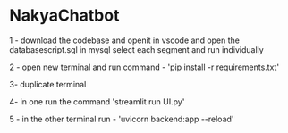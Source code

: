 # NakyaChatbot
1 - download the codebase and openit in vscode and open the databasescript.sql in mysql
    select each segment and run individually

2 - open new terminal and run command - 'pip install -r requirements.txt'

3- duplicate terminal 

4- in one run the command 'streamlit run UI.py'

5 - in the other terminal run - 'uvicorn backend:app --reload'
